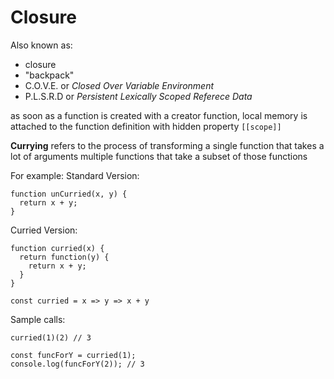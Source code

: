 # Closure

Also known as: 
- closure
- "backpack"
- C.O.V.E. or _Closed Over Variable Environment_
- P.L.S.R.D or _Persistent Lexically Scoped Referece Data_

as soon as a function is created with a creator function, local memory is attached to the function definition with hidden property `[[scope]]`

**Currying** refers to the process of transforming a single function that takes a lot of arguments multiple functions that take a subset of those functions

For example:
Standard Version:
    
    function unCurried(x, y) {
      return x + y;
    }

Curried Version:

    function curried(x) {
      return function(y) {
        return x + y;
      }
    }

    const curried = x => y => x + y

Sample calls:

    curried(1)(2) // 3

    const funcForY = curried(1);
    console.log(funcForY(2)); // 3